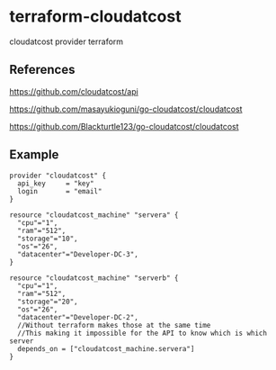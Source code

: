 # terraform-cloudatcost
cloudatcost provider terraform

## References
https://github.com/cloudatcost/api

https://github.com/masayukioguni/go-cloudatcost/cloudatcost

https://github.com/Blackturtle123/go-cloudatcost/cloudatcost

## Example
```
provider "cloudatcost" {
  api_key     = "key"
  login       = "email"
}

resource "cloudatcost_machine" "servera" {
  "cpu"="1",
  "ram"="512",
  "storage"="10",
  "os"="26",
  "datacenter"="Developer-DC-3",
}

resource "cloudatcost_machine" "serverb" {
  "cpu"="1",
  "ram"="512",
  "storage"="20",
  "os"="26",
  "datacenter"="Developer-DC-2",
  //Without terraform makes those at the same time
  //This making it impossible for the API to know which is which server
  depends_on = ["cloudatcost_machine.servera"]
}
```
